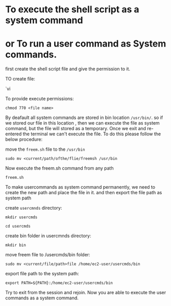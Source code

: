 # To execute the shell script as a system command 
# or To run a user command as System commands.

first create the shell script file and give the permission to it.

TO create file:

`vi <filename>

To  provide execute permissions:

`chmod 770 <file name>`

By deafault all system commands are stored in bin location `/usr/bin/`. so if we stored our file in this location , then we can execute the file as system command,
but the file will stored as a temporary. Once we exit and re-entered the terminal we can't execute the file. To do this please follow the below procedure:

move the `freem.sh` file to the `/usr/bin`

`sudo mv <current/path/ofthe/flie/freemsh /usr/bin` 

Now execute the freem.sh command from any path

`freem.sh`

To make usercommands as system command permanently, we need to create the new path and place the file in it. and then export the file path as system path

create `usercmnds` directory:

`mkdir usercmds`

`cd usercmds`

create bin folder in usercmnds directory:

`mkdir bin`

move freem file to /usercmds/bin folder:

`sudo mv <current/file/path>file /home/ec2-user/usercmds/bin`

export file path to the system path:

`export PATH=${PATH}:/home/ec2-user/usercmds/bin `

Try to exit from the session and rejoin. Now you are able to execute the user commands as a system command.
